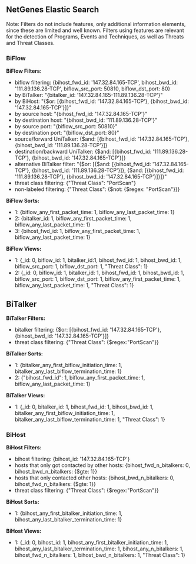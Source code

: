 ## NetGenes Elastic Search

Note: Filters do not include features, only additional information elements, since these are limited and well known. Filters using features are relevant for the detection of Programs, Events and Techniques, as well as Threats and Threat Classes.

### BiFlow
**BiFlow Filters:**  
- biflow filtering: {bihost_fwd_id: '147.32.84.165-TCP', bihost_bwd_id: '111.89.136.28-TCP', biflow_src_port: 50810, biflow_dst_port: 80}
- by BiTalker: "{bitalker_id: '147.32.84.165-111.89.136.28-TCP'}"
- by BiHost: "{$or: [{bihost_fwd_id: '147.32.84.165-TCP'}, {bihost_bwd_id: '147.32.84.165-TCP'}]}"
- by source host: "{bihost_fwd_id: '147.32.84.165-TCP'}"
- by destination host: "{bihost_bwd_id: '111.89.136.28-TCP'}"
- by source port: "{biflow_src_port: 50810}"
- by destination port: "{biflow_dst_port: 80}"
- source/forward UniTalker: {$and: [{bihost_fwd_id: '147.32.84.165-TCP'}, {bihost_bwd_id: '111.89.136.28-TCP'}]}
- destination/backward UniTalker: {$and: [{bihost_fwd_id: '111.89.136.28-TCP'}, {bihost_bwd_id: '147.32.84.165-TCP'}]}
- alternative BiTalker filter: "{$or: [{$and: [{bihost_fwd_id: '147.32.84.165-TCP'}, {bihost_bwd_id: '111.89.136.28-TCP'}]}, {$and: [{bihost_fwd_id: '111.89.136.28-TCP'}, {bihost_bwd_id: '147.32.84.165-TCP'}]}]}"
- threat class filtering: {"Threat Class": "PortScan"}
- non-labeled filtering: {"Threat Class": {$not: {$regex: "PortScan"}}}

**BiFlow Sorts:**  
- 1: {biflow_any_first_packet_time: 1, biflow_any_last_packet_time: 1}
- 2: {bitalker_id: 1, biflow_any_first_packet_time: 1, biflow_any_last_packet_time: 1}
- 3: {bihost_fwd_id: 1, biflow_any_first_packet_time: 1, biflow_any_last_packet_time: 1}

**BiFlow Views:**  
- 1: {\_id: 0, biflow_id: 1, bitalker_id:1, bihost_fwd_id: 1, bihost_bwd_id: 1, biflow_src_port: 1, biflow_dst_port: 1, "Threat Class": 1}
- 2: {\_id: 0, biflow_id: 1, bitalker_id: 1, bihost_fwd_id: 1, bihost_bwd_id: 1, biflow_src_port: 1, biflow_dst_port: 1, biflow_any_first_packet_time: 1, biflow_any_last_packet_time: 1, "Threat Class": 1}

## BiTalker
**BiTalker Filters:**  
- bitalker filtering: {$or: [{bihost_fwd_id: '147.32.84.165-TCP'}, {bihost_bwd_id: '147.32.84.165-TCP'}]}
- threat class filtering: {"Threat Class": {$regex:"PortScan"}}

**BiTalker Sorts:**  
- 1: {bitalker_any_first_biflow_initiation_time: 1, bitalker_any_last_biflow_termination_time: 1}
- 2: {"bihost_fwd_id": 1, biflow_any_first_packet_time: 1, biflow_any_last_packet_time: 1}

**BiTalker Views:**  
- 1: {\_id: 0, bitalker_id: 1, bihost_fwd_id: 1, bihost_bwd_id: 1, bitalker_any_first_biflow_initiation_time: 1, bitalker_any_last_biflow_termination_time: 1, "Threat Class": 1}

### BiHost
**BiHost Filters:**  
- bihost filtering: {bihost_id: '147.32.84.165-TCP'}
- hosts that only got contacted by other hosts: {bihost_fwd_n_bitalkers: 0, bihost_bwd_n_bitalkers: {$gte: 1}}
- hosts that only contacted other hosts: {bihost_bwd_n_bitalkers: 0, bihost_fwd_n_bitalkers: {$gte: 1}}
- threat class filtering: {"Threat Class": {$regex:"PortScan"}}

**BiHost Sorts:**  
- 1: {bihost_any_first_bitalker_initiation_time: 1, bihost_any_last_bitalker_termination_time: 1}

**BiHost Views:**  
- 1: {\_id: 0, bihost_id: 1, bihost_any_first_bitalker_initiation_time: 1, bihost_any_last_bitalker_termination_time: 1, bihost_any_n_bitalkers: 1, bihost_fwd_n_bitalkers: 1, bihost_bwd_n_bitalkers: 1, "Threat Class": 1}

